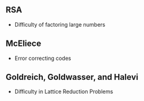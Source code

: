 ## RSA
- Difficulty of factoring large numbers

## McEliece
- Error correcting codes

## Goldreich, Goldwasser, and Halevi
- Difficulty in Lattice Reduction Problems
